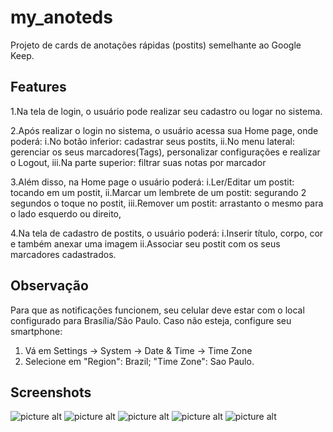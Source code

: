 # my_anoteds
Projeto de cards de anotações rápidas (postits) semelhante ao Google Keep.

## Features
1.Na tela de login, o usuário pode realizar seu cadastro ou logar no sistema.

2.Após realizar o login no sistema, o usuário acessa sua Home page, onde poderá:
    i.No botão inferior: cadastrar seus postits,
    ii.No menu lateral: gerenciar os seus marcadores(Tags), personalizar configurações e realizar o Logout,
    iii.Na parte superior: filtrar suas notas por marcador
  
3.Além disso, na Home page o usuário poderá:
    i.Ler/Editar um postit: tocando em um postit,
    ii.Marcar um lembrete de um postit: segurando 2 segundos o toque no postit,
    iii.Remover um postit: arrastanto o mesmo para o lado esquerdo ou direito,
  
4.Na tela de cadastro de postits, o usuário poderá:
    i.Inserir título, corpo, cor e também anexar uma imagem
    ii.Associar seu postit com os seus marcadores cadastrados.
  
## Observação
Para que as notificações funcionem, seu celular deve estar com o local configurado para Brasília/São Paulo.
Caso não esteja, configure seu smartphone:

1. Vá em Settings -> System -> Date & Time -> Time Zone
2. Selecione em "Region": Brazil; "Time Zone": Sao Paulo.

## Screenshots
![picture alt](screenshots_readme/MyAnoteds_1_cadastro.jpg "Tela de cadastro")
![picture alt](screenshots_readme/MyAnoteds_2_configuracoes.jpg "Tela de configuracoes")
![picture alt](screenshots_readme/MyAnoteds_3_homePage.jpg "Tela principal")
![picture alt](screenshots_readme/MyAnoteds_4_filtro_postit.jpg "Postits filtrados")
![picture alt](screenshots_readme/MyAnoteds_5_lembrete.jpg "Tela de configuracao de lembrete")

 
 
